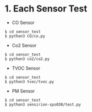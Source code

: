# 1. Each Sensor Test
 * CO Sensor
 ```
 $ cd sensor_test
 $ python3 CO/co.py
 ```
 * Co2 Sensor
 ```
 $ cd sensor_test
 $ python3 co2/co2.py
 ```
 * TVOC Sensor
 ```
 $ cd sensor_test
 $ python3 tvoc/tvoc.py
 ```
 * PM Sensor
 ```
 $ cd sensor_test
 $ python3 sensirion-sps030/test.py
 ```
